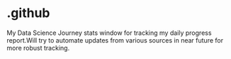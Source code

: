 # .github
My Data Science Journey stats window for tracking my daily progress report.Will try to automate updates from various sources in near future for more robust tracking.
